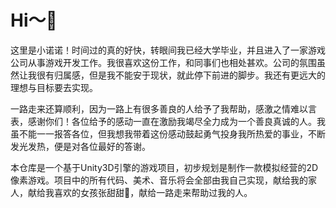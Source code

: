 # Hi～👀

这里是小诺诺！时间过的真的好快，转眼间我已经大学毕业，并且进入了一家游戏公司从事游戏开发工作。我很喜欢这份工作，和同事们也相处甚欢。公司的氛围虽然让我很有归属感，但是我不能安于现状，就此停下前进的脚步。我还有更远大的理想与目标要去实现。

一路走来还算顺利，因为一路上有很多善良的人给予了我帮助，感激之情难以言表，感谢你们！各位给予的感动一直在激励我竭尽全力成为一个善良真诚的人。我虽不能一一报答各位，但我想我带着这份感动鼓起勇气投身我所热爱的事业，不断发光发热，便是对各位最好的答谢。

本仓库是一个基于Unity3D引擎的游戏项目，初步规划是制作一款模拟经营的2D像素游戏。项目中的所有代码、美术、音乐将会全部由我自己实现，献给我的家人，献给我喜欢的女孩张甜甜🍭，献给一路走来帮助过我的人。
